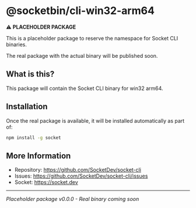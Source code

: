 # @socketbin/cli-win32-arm64

⚠️ **PLACEHOLDER PACKAGE**

This is a placeholder package to reserve the namespace for Socket CLI binaries.

The real package with the actual binary will be published soon.

## What is this?

This package will contain the Socket CLI binary for win32 arm64.

## Installation

Once the real package is available, it will be installed automatically as part of:

```bash
npm install -g socket
```

## More Information

- Repository: https://github.com/SocketDev/socket-cli
- Issues: https://github.com/SocketDev/socket-cli/issues
- Socket: https://socket.dev

---

*Placeholder package v0.0.0 - Real binary coming soon*
